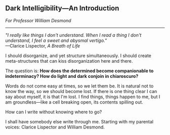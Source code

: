 ## **Dark Intelligibility—An Introduction**

_For Professor William Desmond_

---

_"I really like things I don't understand. When I read a thing I don't understand, I feel a sweet and abysmal vertigo."_  
—Clarice Lispector, _A Breath of Life_

I should disorganize, and yet structure simultaneously. I should create meta-structures that can kiss disorganization here and there.

The question is: **How does the determined become companionable to indeterminacy? How do light and dark conjoin in chiaroscuro?**

Words do not come easy at times, so we let them be. It is natural not to know the way, so we should become lost. If there is one thing clear I can say about myself, it is that I'm lost. I find things, things happen to me, but I am groundless—like a cell breaking open, its contents spilling out.

How can I write without knowing where to go?

I shall have somebody else write through me. Starting with my parental voices: Clarice Lispector and William Desmond.